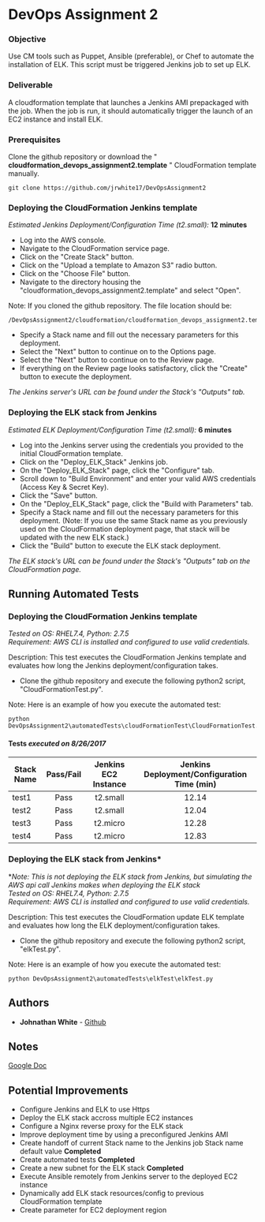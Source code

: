 # DevOps Assignment 2

### Objective
Use CM tools such as Puppet, Ansible (preferable), or Chef to automate the installation of ELK. This script must be triggered Jenkins job to set up ELK.
 
### Deliverable
A cloudformation template that launches a Jenkins AMI prepackaged with the job. When the job is run, it should automatically trigger the launch of an EC2 instance and install ELK.

### Prerequisites

Clone the github repository or download the "
**cloudformation_devops_assignment2.template**
" CloudFormation template manually.

```
git clone https://github.com/jrwhite17/DevOpsAssignment2
```

### Deploying the CloudFormation Jenkins template
*Estimated Jenkins Deployment/Configuration Time (t2.small):*
**12 minutes**

* Log into the AWS console.  
* Navigate to the CloudFormation service page.  
* Click on the "Create Stack" button.  
* Click on the "Upload a template to Amazon S3" radio button.  
* Click on the "Choose File" button.  
* Navigate to the directory housing the "cloudformation_devops_assignment2.template" and select "Open".

Note: If you cloned the github repository. The file location should be:
```
/DevOpsAssignment2/cloudformation/cloudformation_devops_assignment2.template
```

* Specify a Stack name and fill out the necessary parameters for this deployment.  
* Select the "Next" button to continue on to the Options page.  
* Select the "Next" button to continue on to the Review page.  
* If everything on the Review page looks satisfactory, click the "Create" button to execute the deployment.

*The Jenkins server's URL can be found under the Stack's "Outputs" tab.*

### Deploying the ELK stack from Jenkins
*Estimated ELK Deployment/Configuration Time (t2.small):*
**6 minutes**

* Log into the Jenkins server using the credentials you provided to the initial CloudFormation template.  
* Click on the "Deploy_ELK_Stack" Jenkins job.  
* On the "Deploy_ELK_Stack" page, click the "Configure" tab.  
* Scroll down to "Build Environment" and enter your valid AWS credentials (Access Key & Secret Key).  
* Click the "Save" button.  
* On the "Deploy_ELK_Stack" page, click the "Build with Parameters" tab.  
* Specify a Stack name and fill out the necessary parameters for this deployment. (Note: If you use the same Stack name as you previously used on the CloudFormation deployment page, that stack will be updated with the new ELK stack.)  
* Click the "Build" button to execute the ELK stack deployment.  

*The ELK stack's URL can be found under the Stack's "Outputs" tab on the CloudFormation page.*


## Running Automated Tests

### Deploying the CloudFormation Jenkins template
*Tested on OS: RHEL7.4, Python: 2.7.5*  
*Requirement: AWS CLI is installed and configured to use valid credentials.*  

Description: This test executes the CloudFormation Jenkins template and evaluates how long the Jenkins deployment/configuration takes.  

* Clone the github repository and execute the following python2 script, "CloudFormationTest.py".  

Note: Here is an example of how you execute the automated test:
```
python DevOpsAssignment2\automatedTests\cloudFormationTest\CloudFormationTest.py
```

#### Tests *executed on 8/26/2017*  
| Stack Name | Pass/Fail | Jenkins EC2 Instance | Jenkins Deployment/Configuration Time (min) |
|------------|:---------:|:--------------------:|:-------------------------------------------:|
| test1      | Pass      | t2.small             | 12.14                                       |
| test2      | Pass      | t2.small             | 12.04                                       |
| test3      | Pass      | t2.micro             | 12.28                                       |
| test4      | Pass      | t2.micro             | 12.83                                       |


### Deploying the ELK stack from Jenkins*
**Note: This is not deploying the ELK stack from Jenkins, but simulating the AWS api call Jenkins makes when deploying the ELK stack*  
*Tested on OS: RHEL7.4, Python: 2.7.5*  
*Requirement: AWS CLI is installed and configured to use valid credentials.*  

Description: This test executes the CloudFormation update ELK template and evaluates how long the ELK deployment/configuration takes.  

* Clone the github repository and execute the following python2 script, "elkTest.py".  

Note: Here is an example of how you execute the automated test:
```
python DevOpsAssignment2\automatedTests\elkTest\elkTest.py
```



## Authors

* **Johnathan White** - [Github](https://github.com/jrwhite17)

## Notes
[Google Doc](https://docs.google.com/document/d/1o1o_rkduFHuvIolAd8G8mSbP2x8Q9r0qlCpKwVkSWFo/edit?usp=sharing)

## Potential Improvements

* Configure Jenkins and ELK to use Https
* Deploy the ELK stack accross multiple EC2 instances
* Configure a Nginx reverse proxy for the ELK stack
* Improve deployment time by using a preconfigured Jenkins AMI
* Create handoff of current Stack name to the Jenkins job Stack name default value 
**Completed**
* Create automated tests
**Completed**
* Create a new subnet for the ELK stack 
**Completed**
* Execute Ansible remotely from Jenkins server to the deployed EC2 instance
* Dynamically add ELK stack resources/config to previous CloudFormation template  
* Create parameter for EC2 deployment region